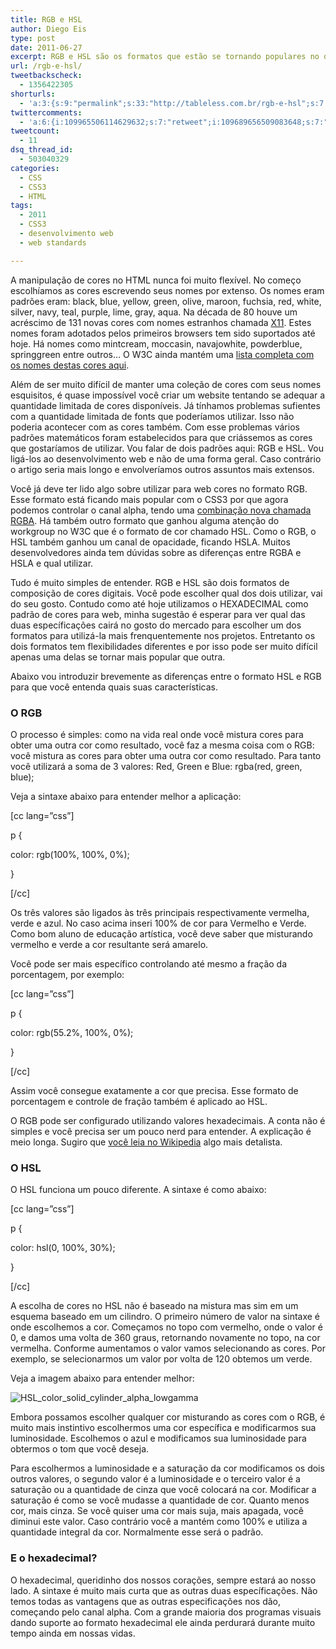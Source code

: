 ```yaml
---
title: RGB e HSL
author: Diego Eis
type: post
date: 2011-06-27
excerpt: RGB e HSL são os formatos que estão se tornando populares no desenvolvimento web. Entenda como cada um funciona e saiba quais suas vantagens.
url: /rgb-e-hsl/
tweetbackscheck:
  - 1356422305
shorturls:
  - 'a:3:{s:9:"permalink";s:33:"http://tableless.com.br/rgb-e-hsl";s:7:"tinyurl";s:26:"http://tinyurl.com/3tgl4pb";s:4:"isgd";s:19:"http://is.gd/mYuEkX";}'
twittercomments:
  - 'a:6:{i:109965506114629632;s:7:"retweet";i:109689656509083648;s:7:"retweet";i:109688123797143552;s:7:"retweet";i:109680690844545024;s:7:"retweet";i:149525146946904064;s:7:"retweet";i:148725116312879104;s:7:"retweet";}'
tweetcount:
  - 11
dsq_thread_id:
  - 503040329
categories:
  - CSS
  - CSS3
  - HTML
tags:
  - 2011
  - CSS3
  - desenvolvimento web
  - web standards

---
```

A manipulação de cores no HTML nunca foi muito flexível. No começo escolhíamos as cores escrevendo seus nomes por extenso. Os nomes eram padrões eram: black, blue, yellow, green, olive, maroon, fuchsia, red, white, silver, navy, teal, purple, lime, gray, aqua. Na década de 80 houve um acréscimo de 131 novas cores com nomes estranhos chamada [X11][1]. Estes nomes foram adotados pelos primeiros browsers tem sido suportados até hoje. Há nomes como mintcream, moccasin, navajowhite, powderblue, springgreen entre outros&#8230; O W3C ainda mantém uma [lista completa com os nomes destas cores aqui][2].

Além de ser muito difícil de manter uma coleção de cores com seus nomes esquisitos, é quase impossível você criar um website tentando se adequar a quantidade limitada de cores disponíveis. Já tínhamos problemas sufientes com a quantidade limitada de fonts que poderíamos utilizar. Isso não poderia acontecer com as cores também. Com esse problemas vários padrões matemáticos foram estabelecidos para que criássemos as cores que gostaríamos de utilizar. Vou falar de dois padrões aqui: RGB e HSL. Vou ligá-los ao desenvolvimento web e não de uma forma geral. Caso contrário o artigo seria mais longo e envolveríamos outros assuntos mais extensos.

Você já deve ter lido algo sobre utilizar para web cores no formato RGB. Esse formato está ficando mais popular com o CSS3 por que agora podemos controlar o canal alpha, tendo uma [combinação nova chamada RGBA][3]. Há também outro formato que ganhou alguma atenção do workgroup no W3C que é o formato de cor chamado HSL. Como o RGB, o HSL também ganhou um canal de opacidade, ficando HSLA. Muitos desenvolvedores ainda tem dúvidas sobre as diferenças entre RGBA e HSLA e qual utilizar.

Tudo é muito simples de entender. RGB e HSL são dois formatos de composição de cores digitais. Você pode escolher qual dos dois utilizar, vai do seu gosto. Contudo como até hoje utilizamos o HEXADECIMAL como padrão de cores para web, minha sugestão é esperar para ver qual das duas específicações cairá no gosto do mercado para escolher um dos formatos para utilizá-la mais frenquentemente nos projetos. Entretanto os dois formatos tem flexibilidades diferentes e por isso pode ser muito difícil apenas uma delas se tornar mais popular que outra.

Abaixo vou introduzir brevemente as diferenças entre o formato HSL e RGB para que você entenda quais suas características.

### O RGB

O processo é simples: como na vida real onde você mistura cores para obter uma outra cor como resultado, você faz a mesma coisa com o RGB: você mistura as cores para obter uma outra cor como resultado. Para tanto você utilizará a soma de 3 valores: Red, Green e Blue: rgba(red, green, blue);

Veja a sintaxe abaixo para entender melhor a aplicação:

[cc lang=&#8221;css&#8221;]
  
p {
     
color: rgb(100%, 100%, 0%);
  
}
  
[/cc]

Os três valores são ligados às três principais respectivamente vermelha, verde e azul. No caso acima inseri 100% de cor para Vermelho e Verde. Como bom aluno de educação artística, você deve saber que misturando vermelho e verde a cor resultante será amarelo.

Você pode ser mais específico controlando até mesmo a fração da porcentagem, por exemplo: 

[cc lang=&#8221;css&#8221;]
  
p {
     
color: rgb(55.2%, 100%, 0%);
  
}
  
[/cc]

Assim você consegue exatamente a cor que precisa. Esse formato de porcentagem e controle de fração também é aplicado ao HSL.

O RGB pode ser configurado utilizando valores hexadecimais. A conta não é simples e você precisa ser um pouco nerd para entender. A explicação é meio longa. Sugiro que [você leia no Wikipedia][4] algo mais detalista.

### O HSL

O HSL funciona um pouco diferente. A sintaxe é como abaixo:

[cc lang=&#8221;css&#8221;]
  
p {
     
color: hsl(0, 100%, 30%);
  
}
  
[/cc]

A escolha de cores no HSL não é baseado na mistura mas sim em um esquema baseado em um cilindro. O primeiro número de valor na sintaxe é onde escolhemos a cor. Começamos no topo com vermelho, onde o valor é 0, e damos uma volta de 360 graus, retornando novamente no topo, na cor vermelha. Conforme aumentamos o valor vamos selecionando as cores. Por exemplo, se selecionarmos um valor por volta de 120 obtemos um verde. 

Veja a imagem abaixo para entender melhor:

![][5]

Embora possamos escolher qualquer cor misturando as cores com o RGB, é muito mais instintivo escolhermos uma cor específica e modificarmos sua luminosidade. Escolhemos o azul e modificamos sua luminosidade para obtermos o tom que você deseja.

Para escolhermos a luminosidade e a saturação da cor modificamos os dois outros valores, o segundo valor é a luminosidade e o terceiro valor é a saturação ou a quantidade de cinza que você colocará na cor. Modificar a saturação é como se você mudasse a quantidade de cor. Quanto menos cor, mais cinza. Se você quiser uma cor mais suja, mais apagada, você diminui este valor. Caso contrário você a mantém como 100% e utiliza a quantidade integral da cor. Normalmente esse será o padrão.

### E o hexadecimal?

O hexadecimal, queridinho dos nossos corações, sempre estará ao nosso lado. A sintaxe é muito mais curta que as outras duas específicações. Não temos todas as vantagens que as outras especificações nos dão, começando pelo canal alpha. Com a grande maioria dos programas visuais dando suporte ao formato hexadecimal ele ainda perdurará durante muito tempo ainda em nossas vidas.

 [1]: http://en.wikipedia.org/wiki/X11_color_names
 [2]: http://www.w3.org/TR/SVG/types.html#ColorKeywords
 [3]: http://tableless.com.br/css3-breve-introducao-a-rgba
 [4]: http://en.wikipedia.org/wiki/RGB_color_model
 [5]: http://tableless.com.br/uploads/2011/06/HSL_color_solid_cylinder_alpha_lowgamma.jpg "HSL_color_solid_cylinder_alpha_lowgamma"